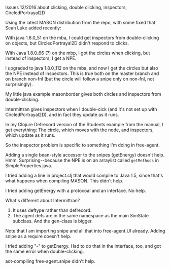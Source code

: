Issues 12/2016 about clicking, double clicking,
inspectors, CircledPortrayal2D

Using the latest MASON distribution from the repo, with some
fixed that Sean Luke added recently:

With java 1.8.0_51 on the mba, I could get inspectors from
double-clicking on objects, but CircledPortrayal2D didn't respond to
clicks.

With Java 1.8.0_66 (?) on the mbp, I got the circles when clicking,
but instead of inspectors, I get a NPE.

I upgraded to java 1.8.0_112 on the mba, and now I get the circles but
also the NPE instead of inspectors.  This is true both on the master
branch and on branch non-fnl (but the circle will follow a snipe
only on non-fnl, not surprisingly).

My little java example masonborder gives both circles and inspectors
from double-clicking.

Intermittran gives inspectors when I double-cick (and it's not set up
with CircledPortrayal2D), and in fact they update as it runs.

In my Clojure Defrecord version of the Students example from the
manual, I get everything: The circle, which moves with the node, and
inspectors, which update as it runs.

So the inspector problem is specific to something I'm doing in
free-agent.

Adding a single bean-style accessor to the snipes (getEnergy) doesn't
help.  Hmm.  Surprising--because the NPE is on an arraylist called
`getMethods` in SimpleProperties.java.

I tried adding a line in project.clj that would compile to Java 1.5,
since that's what happens when compiling MASON.  This didn't help.

I tried adding getEnergy with a protocoal and an interface.  No help.


What's different about Intermittran?

1. It uses deftype rather than defrecord.
2. The agent defs are in the same namespace as the main SimState
subclass.  And the gen-class is bigger.

Note that I am importing snipe and all that into free-agent.UI
already.  Adding snipe as a require doesn't help.

I tried adding "-" to getEnergy.  Had to do that in the interface,
too, and got the same error when double-clicking.

aot-compiling free-agent.snipe didn't help.
